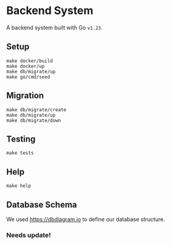 # Backend System
A backend system built with Go `v1.23`.

## Setup

```
make docker/build
make docker/up
make db/migrate/up
make go/cmd/seed
```

## Migration

```
make db/migrate/create
make db/migrate/up
make db/migrate/down
```

## Testing

```
make tests
```

## Help

```
make help
```

## Database Schema
We used https://dbdiagram.io to define our database structure.
### Needs update!
